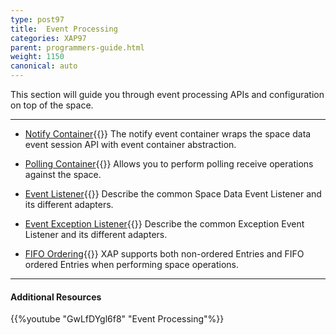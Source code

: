 ```yaml
---
type: post97
title:  Event Processing
categories: XAP97
parent: programmers-guide.html
weight: 1150
canonical: auto
---
```


This section will guide you through event processing APIs and configuration on top of the space.




<hr/>


- [Notify Container](./notify-container.html){{<wbr>}}
The notify event container wraps the space data event session API with event container abstraction.

- [Polling Container](./polling-container.html){{<wbr>}}
Allows you to perform polling receive operations against the space.

- [Event Listener](./data-event-listener.html){{<wbr>}}
Describe the common Space Data Event Listener and its different adapters.

- [Event Exception Listener](./event-exception-handler.html){{<wbr>}}
Describe the common Exception Event Listener and its different adapters.

- [FIFO Ordering](./fifo-overview.html){{<wbr>}}
XAP supports both non-ordered Entries and FIFO ordered Entries when performing space operations.

<hr/>

#### Additional Resources

{{%youtube "GwLfDYgl6f8"  "Event Processing"%}}

